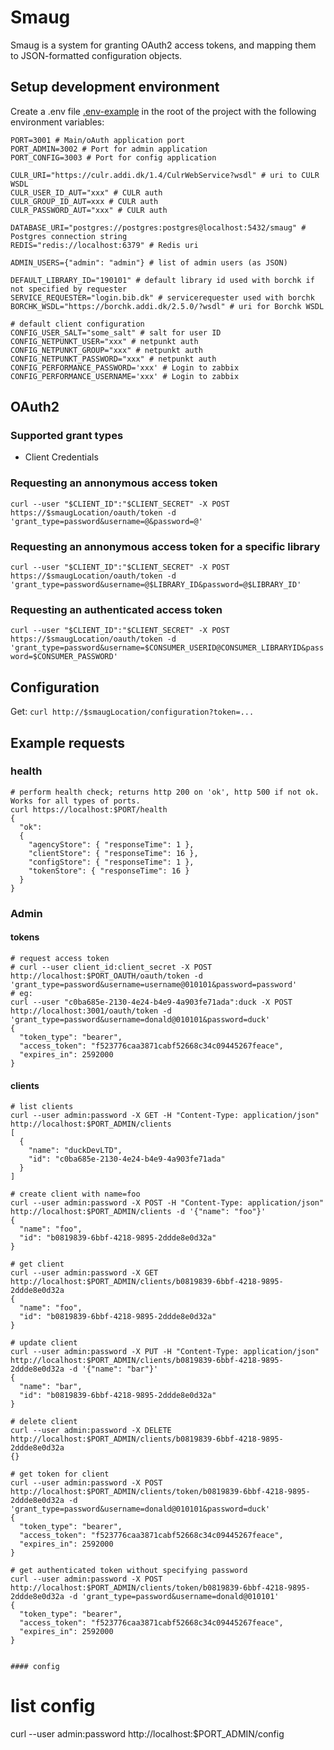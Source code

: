 # Smaug

Smaug is a system for granting OAuth2 access tokens, and mapping them to JSON-formatted configuration objects.

## Setup development environment

Create a .env file [.env-example](/examples/config/.env-example) in the root of the project with the following environment variables:

```shell
PORT=3001 # Main/oAuth application port
PORT_ADMIN=3002 # Port for admin application
PORT_CONFIG=3003 # Port for config application

CULR_URI="https://culr.addi.dk/1.4/CulrWebService?wsdl" # uri to CULR WSDL
CULR_USER_ID_AUT="xxx" # CULR auth
CULR_GROUP_ID_AUT=xxx # CULR auth
CULR_PASSWORD_AUT="xxx" # CULR auth

DATABASE_URI="postgres://postgres:postgres@localhost:5432/smaug" # Postgres connection string
REDIS="redis://localhost:6379" # Redis uri

ADMIN_USERS={"admin": "admin"} # list of admin users (as JSON)

DEFAULT_LIBRARY_ID="190101" # default library id used with borchk if not specified by requester
SERVICE_REQUESTER="login.bib.dk" # servicerequester used with borchk
BORCHK_WSDL="https://borchk.addi.dk/2.5.0/?wsdl" # uri for Borchk WSDL

# default client configuration
CONFIG_USER_SALT="some_salt" # salt for user ID
CONFIG_NETPUNKT_USER="xxx" # netpunkt auth
CONFIG_NETPUNKT_GROUP="xxx" # netpunkt auth
CONFIG_NETPUNKT_PASSWORD="xxx" # netpunkt auth
CONFIG_PERFORMANCE_PASSWORD='xxx' # Login to zabbix
CONFIG_PERFORMANCE_USERNAME='xxx' # Login to zabbix
```

## OAuth2

### Supported grant types

- Client Credentials

### Requesting an annonymous access token

`curl --user "$CLIENT_ID":"$CLIENT_SECRET" -X POST https://$smaugLocation/oauth/token -d 'grant_type=password&username=@&password=@'`

### Requesting an annonymous access token for a specific library

`curl --user "$CLIENT_ID":"$CLIENT_SECRET" -X POST https://$smaugLocation/oauth/token -d 'grant_type=password&username=@$LIBRARY_ID&password=@$LIBRARY_ID'`

### Requesting an authenticated access token

`curl --user "$CLIENT_ID":"$CLIENT_SECRET" -X POST https://$smaugLocation/oauth/token -d 'grant_type=password&username=$CONSUMER_USERID@CONSUMER_LIBRARYID&password=$CONSUMER_PASSWORD'`

## Configuration

Get: `curl http://$smaugLocation/configuration?token=...`

## Example requests

### health

```
# perform health check; returns http 200 on 'ok', http 500 if not ok. Works for all types of ports.
curl https://localhost:$PORT/health
{
  "ok":
  {
    "agencyStore": { "responseTime": 1 },
    "clientStore": { "responseTime": 16 },
    "configStore": { "responseTime": 1 },
    "tokenStore": { "responseTime": 16 }
  }
}
```

### Admin

#### tokens

```
# request access token
# curl --user client_id:client_secret -X POST http://localhost:$PORT_OAUTH/oauth/token -d 'grant_type=password&username=username@010101&password=password'
# eg:
curl --user "c0ba685e-2130-4e24-b4e9-4a903fe71ada":duck -X POST http://localhost:3001/oauth/token -d 'grant_type=password&username=donald@010101&password=duck'
{
  "token_type": "bearer",
  "access_token": "f523776caa3871cabf52668c34c09445267feace",
  "expires_in": 2592000
}
```

#### clients

```
# list clients
curl --user admin:password -X GET -H "Content-Type: application/json" http://localhost:$PORT_ADMIN/clients
[
  {
    "name": "duckDevLTD",
    "id": "c0ba685e-2130-4e24-b4e9-4a903fe71ada"
  }
]
```

```
# create client with name=foo
curl --user admin:password -X POST -H "Content-Type: application/json" http://localhost:$PORT_ADMIN/clients -d '{"name": "foo"}'
{
  "name": "foo",
  "id": "b0819839-6bbf-4218-9895-2ddde8e0d32a"
}
```

```
# get client
curl --user admin:password -X GET http://localhost:$PORT_ADMIN/clients/b0819839-6bbf-4218-9895-2ddde8e0d32a
{
  "name": "foo",
  "id": "b0819839-6bbf-4218-9895-2ddde8e0d32a"
}
```

```
# update client
curl --user admin:password -X PUT -H "Content-Type: application/json" http://localhost:$PORT_ADMIN/clients/b0819839-6bbf-4218-9895-2ddde8e0d32a -d '{"name": "bar"}'
{
  "name": "bar",
  "id": "b0819839-6bbf-4218-9895-2ddde8e0d32a"
}
```

```
# delete client
curl --user admin:password -X DELETE http://localhost:$PORT_ADMIN/clients/b0819839-6bbf-4218-9895-2ddde8e0d32a
{}
```

```
# get token for client
curl --user admin:password -X POST http://localhost:$PORT_ADMIN/clients/token/b0819839-6bbf-4218-9895-2ddde8e0d32a -d 'grant_type=password&username=donald@010101&password=duck'
{
  "token_type": "bearer",
  "access_token": "f523776caa3871cabf52668c34c09445267feace",
  "expires_in": 2592000
}
```

```
# get authenticated token without specifying password
curl --user admin:password -X POST http://localhost:$PORT_ADMIN/clients/token/b0819839-6bbf-4218-9895-2ddde8e0d32a -d 'grant_type=password&username=donald@010101'
{
  "token_type": "bearer",
  "access_token": "f523776caa3871cabf52668c34c09445267feace",
  "expires_in": 2592000
}


#### config

```

# list config

curl --user admin:password http://localhost:$PORT_ADMIN/config

```

```
